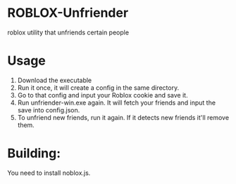 # ROBLOX-Unfriender
roblox utility that unfriends certain people

# Usage
1. Download the executable
2. Run it once, it will create a config in the same directory.
3. Go to that config and input your Roblox cookie and save it.
4. Run unfriender-win.exe again. It will fetch your friends and input the save into config.json.
5. To unfriend new friends, run it again. If it detects new friends it'll remove them. 

# Building:
You need to install noblox.js.
